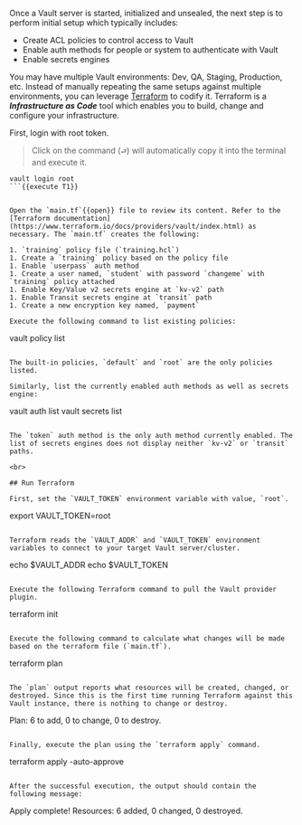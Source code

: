 Once a Vault server is started, initialized and unsealed, the next step is to perform initial setup which typically includes:

- Create ACL policies to control access to Vault
- Enable auth methods for people or system to authenticate with Vault
- Enable secrets engines

You may have multiple Vault environments: Dev, QA, Staging, Production, etc.  Instead of manually repeating the same setups against multiple environments, you can leverage [Terraform](https://www.terraform.io/) to codify it. Terraform is a ***Infrastructure as Code*** tool which enables you to build, change and configure your infrastructure.

First, login with root token.

> Click on the command (`⮐`) will automatically copy it into the terminal and execute it.

```
vault login root
```{{execute T1}}


Open the `main.tf`{{open}} file to review its content. Refer to the [Terraform documentation](https://www.terraform.io/docs/providers/vault/index.html) as necessary. The `main.tf` creates the following:

1. `training` policy file (`training.hcl`)
1. Create a `training` policy based on the policy file
1. Enable `userpass` auth method
1. Create a user named, `student` with password `changeme` with `training` policy attached
1. Enable Key/Value v2 secrets engine at `kv-v2` path
1. Enable Transit secrets engine at `transit` path
1. Create a new encryption key named, `payment`

Execute the following command to list existing policies:

```
vault policy list
```{{execute T1}}

The built-in policies, `default` and `root` are the only policies listed.

Similarly, list the currently enabled auth methods as well as secrets engine:

```
vault auth list
vault secrets list
```{{execute T1}}

The `token` auth method is the only auth method currently enabled. The list of secrets engines does not display neither `kv-v2` or `transit` paths.  

<br>

## Run Terraform

First, set the `VAULT_TOKEN` environment variable with value, `root`.

```
export VAULT_TOKEN=root
```{{execute T1}}

Terraform reads the `VAULT_ADDR` and `VAULT_TOKEN` environment variables to connect to your target Vault server/cluster.

```
echo $VAULT_ADDR
echo $VAULT_TOKEN
```{{execute T1}}

Execute the following Terraform command to pull the Vault provider plugin.

```
terraform init
```{{execute T1}}

Execute the following command to calculate what changes will be made based on the terraform file (`main.tf`).

```
terraform plan
```{{execute T1}}

The `plan` output reports what resources will be created, changed, or destroyed. Since this is the first time running Terraform against this Vault instance, there is nothing to change or destroy.

```
Plan: 6 to add, 0 to change, 0 to destroy.
```

Finally, execute the plan using the `terraform apply` command.

```
terraform apply -auto-approve
```{{execute T1}}

After the successful execution, the output should contain the following message:

```
Apply complete! Resources: 6 added, 0 changed, 0 destroyed.
```
